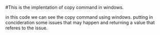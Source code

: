 #This is the implentation of copy command in windows.

in this code we can see the copy command using windows.
putting in concideration some issues that may happen and returning a value that referes to the issue.
